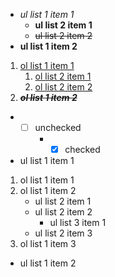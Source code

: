 
* *ul list 1 item 1*
    * **ul list 2 item 1**
    * ~~ul list 2 item 2~~
* __ul list 1 item 2__

1. [ol list 1 item 1](list/link.html)
    1. [ol list 2 item 1](list/link.html)
    1. [ol list 2 item 2](list/link.html)
1. ***__~~ol list 1 item 2~~__***

* - [ ] unchecked
    * - [x] checked

* ul list 1 item 1
1. ol list 1 item 1
1. ol list 1 item 2
    * ul list 2 item 1
    * ul list 2 item 2
        * ul list 3 item 1
    * ul list 2 item 3
1. ol list 1 item 3
* ul list 1 item 2

